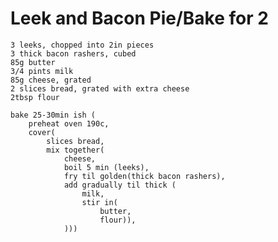 Leek and Bacon Pie/Bake for 2
=============================

    3 leeks, chopped into 2in pieces
    3 thick bacon rashers, cubed
    85g butter
    3/4 pints milk
    85g cheese, grated
    2 slices bread, grated with extra cheese
    2tbsp flour

    bake 25-30min ish (
        preheat oven 190c,
        cover(
            slices bread,
            mix together(
                cheese,
                boil 5 min (leeks),
                fry til golden(thick bacon rashers),
                add gradually til thick (
                    milk,
                    stir in(
                        butter,
                        flour)),
                )))
